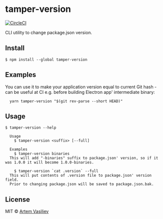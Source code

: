 # tamper-version 
[![CircleCI](https://circleci.com/gh/artemv/tamper-version.svg?style=svg)](https://circleci.com/gh/artemv/tamper-version)

CLI utility to change package.json version. 

## Install

```
$ npm install --global tamper-version
```

## Examples
You can use it to make your application version equal to current Git hash - can be useful at CI e.g. before building Electron app' intermediate binary:
```
  yarn tamper-version "$(git rev-parse --short HEAD)"
```

## Usage

```
$ tamper-version --help

  Usage
    $ tamper-version <suffix> [--full]

  Examples
    $ tamper-version binaries
  This will add "-binaries" suffix to package.json' version, so if it was 1.0.0 it will become 1.0.0-binaries.

    $ tamper-version `cat .version` --full
  This will put contents of .version file to package.json' version field.
  Prior to changing package.json will be saved to package.json.bak.

```

## License

MIT © [Artem Vasiliev](https://github.com/artemv)

